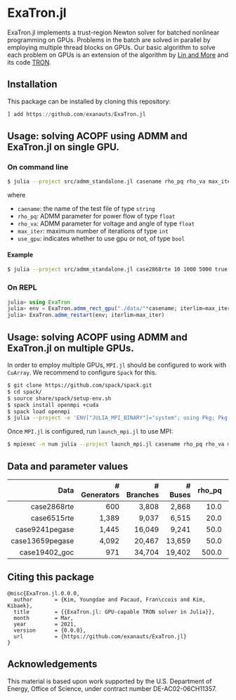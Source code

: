 # ExaTron.jl

ExaTron.jl implements a trust-region Newton solver for batched nonlinear programming on GPUs.
Problems in the batch are solved in parallel by employing multiple thread blocks on GPUs.
Our basic algorithm to solve each problem on GPUs is an extension of the
algorithm by [Lin and More](https://doi.org/10.1137/S1052623498345075)
and its code [TRON](https://www.mcs.anl.gov/~more/tron).

## Installation

This package can be installed by cloning this repository:
```julia
] add https://github.com/exanauts/ExaTron.jl
```

## Usage: solving ACOPF using ADMM and ExaTron.jl on single GPU.

### On command line
```bash
$ julia --project src/admm_standalone.jl casename rho_pq rho_va max_iter use_gpu
```
where
* `caename`: the name of the test file of type `string`
* `rho_pq`: ADMM parameter for power flow of type `float`
* `rho_va`: ADMM parameter for voltage and angle of type `float`
* `max_iter`: maximum number of iterations of type `int`
* `use_gpu`: indicates whether to use gpu or not, of type `bool`

#### Example
```bash
$ julia --project src/admm_standalone.jl case2868rte 10 1000 5000 true
```

### On REPL
```julia
julia> using ExaTron
julia> env = ExaTron.admm_rect_gpu("./data/"*casename; iterlim=max_iter, rho_pq=rho_pq, rho_va=rho_va, use_gpu=use_gpu)
julia> ExaTron.admm_restart(env; iterlim=max_iter)
```

## Usage: solving ACOPF using ADMM and ExaTron.jl on multiple GPUs.
In order to employ multiple GPUs, `MPI.jl` should be configured to work with `CuArray`.
We recommend to configure `Spack` for this.
```bash
$ git clone https://github.com/spack/spack.git
$ cd spack/
$ source share/spack/setup-env.sh
$ spack install openmpi +cuda
$ spack load openmpi
$ julia --project -e 'ENV["JULIA_MPI_BINARY"]="system"; using Pkg; Pkg.build("MPI"; verbose=true)'
```

Once `MPI.jl` is configured, run `launch_mpi.jl` to use MPI:
```bash
$ mpiexec -n num julia --project launch_mpi.jl casename rho_pq rho_va max_iter use_gpu
```

## Data and parameter values
| Data | # Generators | # Branches | # Buses | rho_pq | rho_va | max_iter |
| ---: | ---: | ---: | ---: | ---: | ---: | ---: |
| case2868rte | 600 | 3,808 | 2,868 | 10.0 | 1000.0 | 5,000
| case6515rte | 1,389 | 9,037 | 6,515 | 20.0 | 2000.0 | 15,000
| case9241pegase | 1,445 | 16,049 | 9,241 | 50.0 | 5000.0 | 35,000
| case13659pegase | 4,092 | 20,467 | 13,659 | 50.0 | 5000.0 | 45,000
| case19402_goc | 971 | 34,704 | 19,402 | 500.0 | 50000.0 | 30,000

## Citing this package

```
@misc{ExaTron.jl.0.0.0,
  author       = {Kim, Youngdae and Pacaud, Fran\ccois and Kim, Kibaek},
  title        = {{ExaTron.jl: GPU-capable TRON solver in Julia}},
  month        = Mar,
  year         = 2021,
  version      = {0.0.0},
  url          = {https://github.com/exanauts/ExaTron.jl}
}
```

## Acknowledgements

This material is based upon work supported by the U.S. Department of Energy, Office of Science, under contract number DE-AC02-06CH11357.
